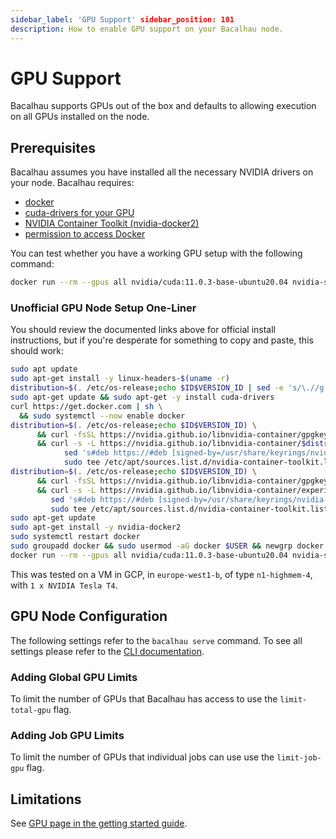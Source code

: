 ```yaml
---
sidebar_label: 'GPU Support' sidebar_position: 101
description: How to enable GPU support on your Bacalhau node.
---
```


# GPU Support

Bacalhau supports GPUs out of the box and defaults to allowing execution on all GPUs installed on the node.

## Prerequisites

Bacalhau assumes you have installed all the necessary NVIDIA drivers on your node. Bacalhau requires:

* [docker](https://get.docker.com/)
* [cuda-drivers for your GPU](https://docs.nvidia.com/datacenter/tesla/tesla-installation-notes/index.html)
* [NVIDIA Container Toolkit (nvidia-docker2)](https://docs.nvidia.com/datacenter/cloud-native/container-toolkit/install-guide.html)
* [permission to access Docker](https://docs.docker.com/engine/install/linux-postinstall/#manage-docker-as-a-non-root-user)

You can test whether you have a working GPU setup with the following command:

```bash
docker run --rm --gpus all nvidia/cuda:11.0.3-base-ubuntu20.04 nvidia-smi
```

### Unofficial GPU Node Setup One-Liner

You should review the documented links above for official install instructions, but if you're desperate for something to copy and paste, this should work:

```bash
sudo apt update
sudo apt-get install -y linux-headers-$(uname -r)
distribution=$(. /etc/os-release;echo $ID$VERSION_ID | sed -e 's/\.//g') && wget https://developer.download.nvidia.com/compute/cuda/repos/$distribution/x86_64/cuda-keyring_1.0-1_all.deb && sudo dpkg -i cuda-keyring_1.0-1_all.deb
sudo apt-get update && sudo apt-get -y install cuda-drivers
curl https://get.docker.com | sh \
  && sudo systemctl --now enable docker
distribution=$(. /etc/os-release;echo $ID$VERSION_ID) \
      && curl -fsSL https://nvidia.github.io/libnvidia-container/gpgkey | sudo gpg --dearmor -o /usr/share/keyrings/nvidia-container-toolkit-keyring.gpg \
      && curl -s -L https://nvidia.github.io/libnvidia-container/$distribution/libnvidia-container.list | \
            sed 's#deb https://#deb [signed-by=/usr/share/keyrings/nvidia-container-toolkit-keyring.gpg] https://#g' | \
            sudo tee /etc/apt/sources.list.d/nvidia-container-toolkit.list
distribution=$(. /etc/os-release;echo $ID$VERSION_ID) \
      && curl -fsSL https://nvidia.github.io/libnvidia-container/gpgkey | sudo gpg --dearmor -o /usr/share/keyrings/nvidia-container-toolkit-keyring.gpg \
      && curl -s -L https://nvidia.github.io/libnvidia-container/experimental/$distribution/libnvidia-container.list | \
         sed 's#deb https://#deb [signed-by=/usr/share/keyrings/nvidia-container-toolkit-keyring.gpg] https://#g' | \
         sudo tee /etc/apt/sources.list.d/nvidia-container-toolkit.list
sudo apt-get update
sudo apt-get install -y nvidia-docker2
sudo systemctl restart docker
sudo groupadd docker && sudo usermod -aG docker $USER && newgrp docker 
docker run --rm --gpus all nvidia/cuda:11.0.3-base-ubuntu20.04 nvidia-smi
```

This was tested on a VM in GCP, in `europe-west1-b`, of type `n1-highmem-4`, with `1 x NVIDIA Tesla T4`.

## GPU Node Configuration

The following settings refer to the `bacalhau serve` command. To see all settings please refer to the [CLI documentation](../cli-flags/all-flags.md).

### Adding Global GPU Limits

To limit the number of GPUs that Bacalhau has access to use the `limit-total-gpu` flag.

### Adding Job GPU Limits

To limit the number of GPUs that individual jobs can use use the `limit-job-gpu` flag.

## Limitations

See [GPU page in the getting started guide](../getting-started/gpu.md#limitations).